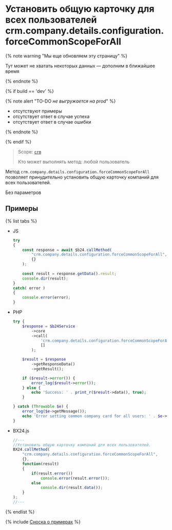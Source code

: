 # Установить общую карточку для всех пользователей crm.company.details.configuration.forceCommonScopeForAll

{% note warning "Мы еще обновляем эту страницу" %}

Тут может не хватать некоторых данных — дополним в ближайшее время

{% endnote %}

{% if build == 'dev' %}

{% note alert "TO-DO _не выгружается на prod_" %}

- отсутствуют примеры
- отсутствует ответ в случае успеха
- отсутствует ответ в случае ошибки

{% endnote %}

{% endif %}

> Scope: [`crm`](../../../scopes/permissions.md)
>
> Кто может выполнять метод: любой пользователь

Метод `crm.company.details.configuration.forceCommonScopeForAll` позволяет принудительно установить общую карточку компаний для всех пользователей.

Без параметров

## Примеры

{% list tabs %}

- JS


    ```js
    try
    {
    	const response = await $b24.callMethod(
    		"crm.company.details.configuration.forceCommonScopeForAll",
    		{}
    	);
    	
    	const result = response.getData().result;
    	console.dir(result);
    }
    catch( error )
    {
    	console.error(error);
    }
    ```

- PHP


    ```php
    try {
        $response = $b24Service
            ->core
            ->call(
                'crm.company.details.configuration.forceCommonScopeForAll',
                []
            );
    
        $result = $response
            ->getResponseData()
            ->getResult();
    
        if ($result->error()) {
            error_log($result->error());
        } else {
            echo 'Success: ' . print_r($result->data(), true);
        }
    
    } catch (Throwable $e) {
        error_log($e->getMessage());
        echo 'Error setting common company card for all users: ' . $e->getMessage();
    }
    ```

- BX24.js

    ```js
    //---
    //Установить общую карточку компаний для всех пользователей.
    BX24.callMethod(
        "crm.company.details.configuration.forceCommonScopeForAll",
        {},
        function(result)
        {
            if(result.error())
                console.error(result.error());
            else
                console.dir(result.data());
        }
    );
    //---
    ```

{% endlist %}

{% include [Сноска о примерах](../../../../_includes/examples.md) %}